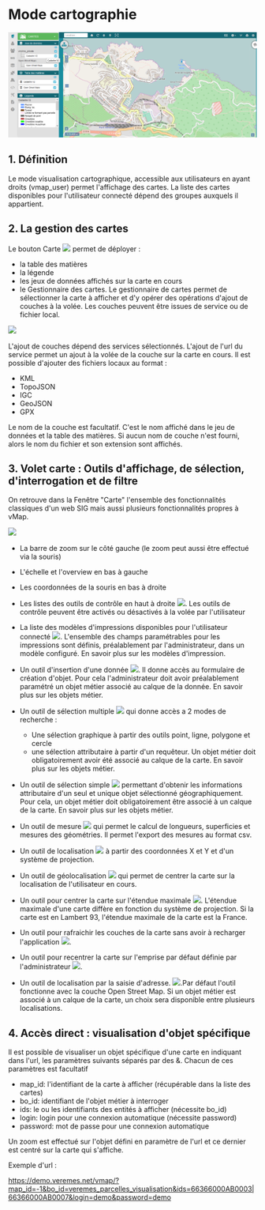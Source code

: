 # Mode cartographie

![](./images/mode_visualisation.png)

## 1. Définition

Le mode visualisation cartographique, accessible aux utilisateurs en
ayant droits (vmap_user) permet l'affichage des cartes. La liste des
cartes disponibles pour l'utilisateur connecté dépend des groupes
auxquels il appartient.

## 2. La gestion des cartes

Le bouton Carte ![](../images/bouton_carte.png) permet de déployer :
- la table des matières
- la légende
- les jeux de données affichés sur la carte en cours
- le Gestionnaire des cartes. Le gestionnaire de cartes permet de sélectionner la carte à afficher et d'y opérer des opérations d'ajout de couches à la volée. Les couches peuvent être issues de service ou de fichier local.

![](../images/gestionnaire_carte.png)

L'ajout de couches dépend des services sélectionnés. L'ajout de l'url du service permet un ajout à la volée de la couche sur la carte en cours.
Il est possible d'ajouter des fichiers locaux au format  :

- KML
- TopoJSON
- IGC
- GeoJSON
- GPX

Le nom de la couche est facultatif. C'est le nom affiché dans le jeu de données et la table des matières. Si aucun nom de couche n'est fourni, alors le nom du fichier et son extension sont affichés.



## 3. Volet carte : Outils d'affichage, de sélection, d'interrogation et de filtre


On retrouve dans la Fenêtre "Carte" l'ensemble des fonctionnalités
classiques d'un web SIG mais aussi plusieurs fonctionnalités propres à
vMap.

![](../images/outils.png)


-   La barre de zoom sur le côté gauche (le zoom peut aussi être effectué via la souris)
-   L'échelle et l'overview en bas à gauche
-   Les coordonnées de la souris en bas à droite
-   Les listes des outils de contrôle en haut à droite ![](../images/bouton_outils.png). Les outils de
    contrôle peuvent être activés ou désactivés à la volée par l'utilisateur
-   La liste des modèles d'impressions disponibles pour
    l'utilisateur connecté ![](../images/bouton_modele_impression.png). L'ensemble des champs paramétrables pour les
    impressions sont définis, préalablement par l'administrateur, dans un modèle configuré. En savoir plus sur les modèles      d'impression.
-   Un outil d'insertion d'une donnée ![](../images/bouton_insertion.png). Il donne accès au formulaire de création d'objet. Pour cela l'administrateur doit avoir préalablement paramétré un objet métier associé au calque de la donnée. En savoir plus sur les objets métier.
-   Un outil de sélection multiple ![](../images/bouton_selection_multi.png) qui donne accès a 2 modes de recherche :
    - Une sélection graphique à partir des outils point, ligne, polygone et cercle
    - une sélection attributaire à partir d'un requêteur. Un objet métier doit obligatoirement avoir été associé au calque de la carte. En savoir plus sur les objets métier.

-   Un outil de sélection simple ![](../images/bouton_selection_simple.png)  permettant d'obtenir les informations attributaire d'un seul et unique objet sélectionné géographiquement. Pour cela, un objet métier doit obligatoirement être associé à un calque de la carte. En savoir plus sur les objets métier.
-   Un outil de mesure ![](../images/bouton_mesure.png) qui permet le calcul de longueurs, superficies et mesures des géométries. Il permet l'export des mesures au format csv.
-   Un outil de localisation ![](../images/bouton_xy.png) à partir des coordonnées X et Y et d'un système de projection.
-   Un outil de géolocalisation ![](../images/bouton_geolocalisation.png) qui permet de centrer la carte sur la localisation de l'utilisateur en cours.
-   Un outil pour centrer la carte sur l'étendue maximale ![](../images/bouton_etendue_max.png). L'étendue maximale d'une carte diffère en fonction du système de projection. Si la carte est en Lambert 93, l'étendue maximale de la carte est la France.
-   Un outil pour rafraichir les couches de la carte sans avoir à recharger l'application ![](../images/refresh.png).
-   Un outil pour recentrer la carte sur l'emprise par défaut définie par l'administrateur ![](../images/emprise.png).
-   Un outil de localisation par la saisie d'adresse.  ![](../images/adresse.png).Par défaut l'outil fonctionne avec la couche Open Street Map. Si un objet métier est associé à un calque de la carte, un choix sera disponible entre plusieurs localisations.



## 4. Accès direct : visualisation d'objet spécifique
Il est possible de visualiser un objet spécifique d'une carte en indiquant dans l'url, les paramètres suivants séparés par des &.
Chacun de ces paramètres est facultatif

   - map_id: l'identifiant de la carte à afficher (récupérable dans la liste des cartes)
   - bo_id: identifiant de l'objet métier à interroger
   - ids: le ou les identifiants des entités à afficher (nécessite bo_id)
   - login: login pour une connexion automatique (nécessite password)
   - password: mot de passe pour une connexion automatique

 Un zoom est effectué sur l'objet défini en paramètre de l'url et ce dernier est centré sur la carte qui s'affiche.

 Exemple d'url :


 https://demo.veremes.net/vmap/?map_id=-1&bo_id=veremes_parcelles_visualisation&ids=66366000AB0003|66366000AB0007&login=demo&password=demo

